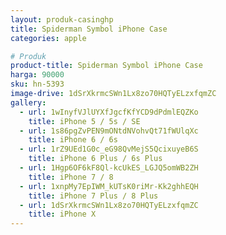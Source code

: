 ```yaml
---
layout: produk-casinghp
title: Spiderman Symbol iPhone Case
categories: apple

# Produk
product-title: Spiderman Symbol iPhone Case
harga: 90000
sku: hn-5393
image-drive: 1dSrXkrmcSWn1Lx8zo70HQTyELzxfqmZC
gallery:
  - url: 1wInyfVJlUYXfJgcfKfYCD9dPdmlEQZKo
    title: iPhone 5 / 5s / SE
  - url: 1s86pgZvPEN9mONtdNVohvQt71fWUlqXc
    title: iPhone 6 / 6s
  - url: 1rZ9UEd1G0c_eG98QvMejS5QcixuyeB6S
    title: iPhone 6 Plus / 6s Plus
  - url: 1Hgp6OF6kF8Ql-kcUkES_LGJQ5omWB2ZH
    title: iPhone 7 / 8
  - url: 1xnpMy7EpIWM_kUTsK0riMr-Kk2ghhEQH
    title: iPhone 7 Plus / 8 Plus
  - url: 1dSrXkrmcSWn1Lx8zo70HQTyELzxfqmZC
    title: iPhone X
---
```


